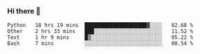 ### Hi there 👋

<!--START_SECTION:waka-->
```text
Python   18 hrs 19 mins  ████████████████████▓░░░░   82.68 % 
Other    2 hrs 33 mins   ███░░░░░░░░░░░░░░░░░░░░░░   11.52 % 
Text     1 hr 9 mins     █▒░░░░░░░░░░░░░░░░░░░░░░░   05.22 % 
Bash     7 mins          ░░░░░░░░░░░░░░░░░░░░░░░░░   00.54 % 
```
<!--END_SECTION:waka-->


<!--
**AnkelMauCastillo/AnkelMauCastillo** is a ✨ _special_ ✨ repository because its `README.md` (this file) appears on your GitHub profile.

Here are some ideas to get you started:

- 🔭 I’m currently working on ...
- 🌱 I’m currently learning ...
- 👯 I’m looking to collaborate on ...
- 🤔 I’m looking for help with ...
- 💬 Ask me about ...
- 📫 How to reach me: ...
- 😄 Pronouns: ...
- ⚡ Fun fact: ...
-->
